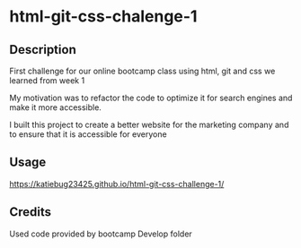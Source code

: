 # html-git-css-chalenge-1

## Description

First challenge for our online bootcamp class using html, git and css we learned from week 1

My motivation was to refactor the code to optimize it for search engines and make it more accessible.

I built this project to create a better website for the marketing company and to ensure that it is accessible for everyone

## Usage


https://katiebug23425.github.io/html-git-css-challenge-1/


## Credits

Used code provided by bootcamp Develop folder

